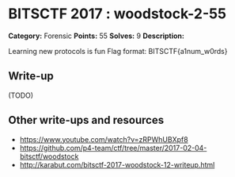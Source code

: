 # BITSCTF 2017 : woodstock-2-55

**Category:** Forensic
**Points:** 55
**Solves:** 9
**Description:**

Learning new protocols is fun
Flag format: BITSCTF{a1num_w0rds}

## Write-up

(TODO)

## Other write-ups and resources

* https://www.youtube.com/watch?v=zRPWhUBXpf8
* https://github.com/p4-team/ctf/tree/master/2017-02-04-bitsctf/woodstock
* http://karabut.com/bitsctf-2017-woodstock-12-writeup.html
